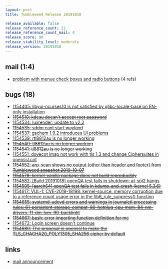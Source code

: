 ```yaml
---
layout: post
title: Tumbleweed Release 20191018

release_available: false
release_reference_count: 22
release_reference_count_mail: 4
release_score: 90
release_stability_level: moderate
release_version: 20191018
---
```


## mail (1:4)

- [problem with menue check boxes and radio buttons](https://lists.opensuse.org/opensuse-factory/2019-10/msg00348.html) (4 refs)

## bugs (18)

<!--more-->

- [1154405: libyui-ncurses10 is not satisfied by glibc-locale-base on EN-only installation](https://bugzilla.opensuse.org/show_bug.cgi?id=1154405)
- ~~[1154510: kdesu doesn't accept root password](https://bugzilla.opensuse.org/show_bug.cgi?id=1154510)~~
- [1154534: luxrender: update to v2.2](https://bugzilla.opensuse.org/show_bug.cgi?id=1154534)
- ~~[1154535: sddm cant start wayland](https://bugzilla.opensuse.org/show_bug.cgi?id=1154535)~~
- [1154537: gschem 1.9.2 introduces UI problems](https://bugzilla.opensuse.org/show_bug.cgi?id=1154537)
- [1154539: rtl8812au is no longer working](https://bugzilla.opensuse.org/show_bug.cgi?id=1154539)
- ~~[1154540: tl8812au is no longer working](https://bugzilla.opensuse.org/show_bug.cgi?id=1154540)~~
- ~~[1154541: tl8812au is no longer working](https://bugzilla.opensuse.org/show_bug.cgi?id=1154541)~~
- [1154551: dovecot imap not work with tls 1.3 and change Ciphersuites in openssl.cnf](https://bugzilla.opensuse.org/show_bug.cgi?id=1154551)
- ~~[1154552: arp-scan shows no output (other than header and footer) from Tumbleweed snapshot 2019-10-07](https://bugzilla.opensuse.org/show_bug.cgi?id=1154552)~~
- ~~[1154578: kernel-vanilla package does not build reproducibly](https://bugzilla.opensuse.org/show_bug.cgi?id=1154578)~~
- [1154582: \[Build 20191018\] openQA test fails in shutdown: at-spi2 hangs](https://bugzilla.opensuse.org/show_bug.cgi?id=1154582)
- ~~[1154595: \[aarch64\] openQA test fails in kdump_and_crash (kernel 5.3.6)](https://bugzilla.opensuse.org/show_bug.cgi?id=1154595)~~
- [1154617: VUL-1: CVE-2019-18198: kernel-source: memory corruption due to a reference count usage error in the fib6_rule_suppress() function](https://bugzilla.opensuse.org/show_bug.cgi?id=1154617)
- ~~[1154655: systemd-udevd errors and warnings in journalctl processing rules: 61-persistent-storage-compat, 80-hotplug-cpu-mem, 84-nm-drivers, 11-dm-lvm, 90-backlight](https://bugzilla.opensuse.org/show_bug.cgi?id=1154655)~~
- ~~[1154667: bash: error importing function definition for mc](https://bugzilla.opensuse.org/show_bug.cgi?id=1154667)~~
- [1154672: Login screen doesn't continue](https://bugzilla.opensuse.org/show_bug.cgi?id=1154672)
- ~~[1154680: The proposal in openssl to make the TLS_CHACHA20_POLY1305_SHA256 cipher by default](https://bugzilla.opensuse.org/show_bug.cgi?id=1154680)~~



## links

- [mail announcement](https://lists.opensuse.org/opensuse-factory/2019-10/msg00283.html)
